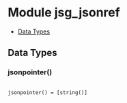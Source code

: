 

# Module jsg_jsonref #
* [Data Types](#types)

<a name="types"></a>

## Data Types ##




### <a name="type-jsonpointer">jsonpointer()</a> ###


<pre><code>
jsonpointer() = [string()]
</code></pre>

